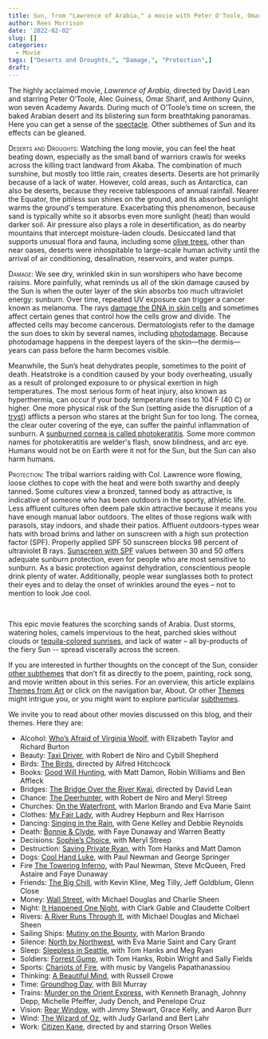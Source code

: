 ```yaml
---
title: Sun, from "Lawrence of Arabia," a movie with Peter O'Toole, Omar Sharif and Alec Guinness
author: Rees Morrison
date: '2022-02-02'
slug: []
categories:
  - Movie
tags: ["Deserts and Droughts,", "Damage,", "Protection",]
draft: 
---
```


The highly acclaimed movie, *Lawrence of Arabia,* directed by David Lean and starring Peter O’Toole, Alec Guiness, Omar Sharif, and Anthony Quinn, won seven Academy Awards.  During much of O’Toole’s time on screen, the baked Arabian desert and its blistering sun form breathtaking panoramas.  Here you can get a sense of the [spectacle](https://www.youtube.com/watch?v=_AznzZAlwVA). Other subthemes of Sun and its effects can be gleaned.

<!--more-->

<span style="font-variant:small-caps;"> Deserts and Droughts</span>:  Watching the long movie, you can feel the heat beating down, especially as the small band of warriors crawls for weeks across the killing tract landward from Akaba.  The combination of much sunshine, but mostly too little rain, creates deserts.  Deserts are hot primarily because of a lack of water.  However, cold areas, such as Antarctica, can also be deserts, because they receive tablespoons of annual rainfall.  Nearer the Equator, the pitiless sun shines on the ground, and its absorbed sunlight warms the ground's temperature.  Exacerbating this phenomenon, because sand is typically white so it absorbs even more sunlight (heat) than would darker soil.  Air pressure also plays a role in desertification, as do nearby mountains that intercept moisture-laden clouds.  Desiccated land that supports unusual flora and fauna, including some [olive trees](olives), other than near oases, deserts were inhospitable to large-scale human activity until the arrival of air conditioning, desalination, reservoirs, and water pumps.  

<span style="font-variant:small-caps;"> Damage</span>:  We see dry, wrinkled skin in sun worshipers who have become raisins.  More painfully, what reminds us all of the skin damage caused by the Sun is when the outer layer of the skin absorbs too much ultraviolet energy: sunburn.  Over time, repeated UV exposure can trigger a cancer known as melanoma.   The rays [damage the DNA in skin cells](https://www.cancer.org/cancer/melanoma-skin-cancer/causes-risks-prevention/what-causes.html) and sometimes affect certain genes that control how the cells grow and divide.  The affected cells may become cancerous.  Dermatologists refer to the damage the sun does to skin by several names, including [photodamage](https://www.yalemedicine.org/conditions/sun-damage).  Because photodamage happens in the deepest layers of the skin—the dermis— years can pass before the harm becomes visible.  

Meanwhile, the Sun’s heat dehydrates people, sometimes to the point of death.  Heatstroke is a condition caused by your body overheating, usually as a result of prolonged exposure to or physical exertion in high temperatures. The most serious form of heat injury, also known as hyperthermia, can occur if your body temperature rises to 104 F (40 C) or higher.  One more physical risk of the Sun (setting aside the disruption of a [tryst](donne)) afflicts a person who stares at the bright Sun for too long.  The cornea, the clear outer covering of the eye, can suffer the painful inflammation of sunburn.  A [sunburned cornea is called photokeratitis](https://www.allaboutvision.com/conditions/sun-damage-result/). Some more common names for photokeratitis are welder's flash, snow blindness, and arc eye.  Humans would not be on Earth were it not for the Sun, but the Sun can also harm humans.

<span style="font-variant:small-caps;"> Protection</span>:  The tribal warriors raiding with Col. Lawrence wore flowing, loose clothes to cope with the heat and were both swarthy and deeply tanned.  Some cultures view a bronzed, tanned body as attractive, is indicative of someone who has been outdoors in the sporty, athletic life.  Less affluent cultures often deem pale skin attractive because it means you have enough manual labor outdoors.  The elites of those regions walk with parasols, stay indoors, and shade their patios.  Affluent outdoors-types wear hats with broad brims and lather on sunscreen with a high sun protection factor (SPF).  Properly applied SPF 50 sunscreen blocks 98 percent of ultraviolet B rays.   [Sunscreen with SPF](https://www.ewg.org/sunscreen/report/whats-wrong-with-high-spf/)
values between 30 and 50 offers adequate sunburn protection, even for people who are most sensitive to sunburn.  As a basic protection against dehydration, conscientious people drink plenty of water.  Additionally, people wear sunglasses both to protect their eyes and to delay the onset of wrinkles around the eyes – not to mention to look Joe cool.  

&nbsp;

This epic movie features the scorching sands of Arabia.  Dust storms, watering holes, camels impervious to the heat, parched skies without clouds or [tequila-colored sunrises](tequila),  and lack of water – all by-products of the fiery Sun -- spread viscerally across the screen.

If you are interested in further thoughts on the concept of the Sun, consider [other subthemes]() that don’t fit as directly to the poem, painting, rock song, and movie written about in this series.  For an overview, this article explains [Themes from Art](http://bit.ly/3sRXopI) or click on the navigation bar, About.  Or other [Themes](https://themesfromart.com/themes) might intrigue you, or you might want to explore particular [subthemes](https://themesfromart.com/subthemes).

We invite you to read about other movies discussed on this blog, and their themes.  Here they are: 

* Alcohol: [Who’s Afraid of Virginia Woolf](https://themesfromart.com/post/2021-02-03-alcohol-woolf-nichols/alcoholwoolfnichols/), with Elizabeth Taylor and Richard Burton
* Beauty: [Taxi Driver](https://themesfromart.com/post/2021-04-21-beauty-taxi-driver-a-movie-with-robert-de-niro-and-cybill-shepherd/beautytaxi/), with Robert de Niro and Cybill Shepherd
* Birds: [The Birds](https://themesfromart.com/post/2021-06-07-birds-the-birds-a-movie-directed-by-alfred-hitchcock/birdsthebirds/), directed by Alfred Hitchcock
* Books: [Good Will Hunting](https://themesfromart.com/post/2022-01-02-books-from-good-will-hunting-a-movie-with-matt-damon-robin-williams-and-ben-afleck/bookshunting/), with Matt Damon, Robin Williams and Ben Affleck
* Bridges: [The Bridge Over the River Kwai](https://themesfromart.com/post/2021-07-26-bridges-from-bridge-over-troubled-waters-a-song-by-simon-garfunkel/bridgestroubled/), directed by David Lean
* Chance: [The Deerhunter](https://themesfromart.com/post/2021-03-14-chancewinner/chancewinner/), with Robert de Niro and Meryl Streep
* Churches: [On the Waterfront](https://themesfromart.com/post/2021-05-21-churches-from-on-the-waterfront-a-movie-with-marlon-brando/churcheswaterfront/), with Marlon Brando and Eva Marie Saint
* Clothes: [My Fair Lady](https://themesfromart.com/post/2021-08-30-clothes-from-my-fair-lady-a-movie-starring-audrey-hepburn/clothesfair/), with Audrey Hepburn and Rex Harrison
* Dancing: [Singing in the Rain](https://themesfromart.com/post/2021-09-10-dancing-from-singin-in-the-rain-a-movie-starring-gene-kelley-and-debbie-reynolds/dancingrain/), with Gene Kelley and Debbie Reynolds
* Death: [Bonnie & Clyde](https://themesfromart.com/post/2021-05-03-death-from-bonnie-clyde-a-movie-starring-warren-beatty-and-faye-dunaway/deathbonnie/), with Faye Dunaway and Warren Beatty
* Decisions: [Sophie’s Choice](https://themesfromart.com/post/2021-02-08-decisions-sophie-s-choice-with-meryl-streep/decisionssophies/), with Meryl Streep
* Destruction: [Saving Private Ryan](https://themesfromart.com/post/2021-02-18-destruction-saving-private-ryan-a-movie-by-steven-spielberg/destructionsaving/), with Tom Hanks and Matt Damon
* Dogs: [Cool Hand Luke](https://themesfromart.com/post/2022-01-14-dogs-from-cool-hand-luke-a-movie-with-paul-newman/dogscool/), with Paul Newman and George Springer
* Fire [The Towering Inferno](https://themesfromart.com/post/2021-12-17-fire-from-the-towering-inferno-a-film-with-paul-newman-steve-mcqueen-fred-astaire-and-faye-dunaway/firetowering/), with Paul Newman, Steve McQueen, Fred Astaire and Faye Dunaway
* Friends: [The Big Chill](https://themesfromart.com/post/2021-06-20-friends-the-big-chill-a-movied-directed-by-lawrence-kasdan/friendschill/), with Kevin Kline, Meg Tilly, Jeff Goldblum, Glenn Close
* Money: [Wall Street](https://themesfromart.com/post/2021-10-15-money-from-wall-street-a-movie-starring-michael-douglas-and-michael-sheen/moneywall/), with Michael Douglas and Charlie Sheen
* Night: [It Happened One Night](https://themesfromart.com/post/2021-11-05-night-from-it-happened-one-night-a-movie-starring-clark-gable-and-claudette-colbert/nighthappened/), with Clark Gable and Claudette Colbert
* Rivers: [A River Runs Through It](https://themesfromart.com/post/2021-10-02-rivers-from-a-river-runs-through-it-a-movie-by-robert-redford-starring-brad-pitt/riversruns/), with Michael Douglas and Michael Sheen
* Sailing Ships: [Mutiny on the Bounty](https://themesfromart.com/post/2021-06-26-sailing-ships-mutiny-on-the-bounty-a-movie-with/sailingshipsmutiny/), with Marlon Brando
* Silence: [North by Northwest](https://themesfromart.com/post/silencenorthwest/), with Eva Marie Saint and Cary Grant
* Sleep: [Sleepless in Seattle](https://themesfromart.com/post/2021-09-22-sleep-from-sleepless-in-seattle-a-movie-starring-tom-hanks-and-meg-ryan/sleepsleepless/), with Tom Hanks and Meg Ryan
* Soldiers: [Forrest Gump](https://themesfromart.com/post/2021-08-02-soldiers-from-forrest-gump-a-movie-starring-tom-hanks/soldiersgump/), with Tom Hanks, Robin Wright and Sally Fields
* Sports: [Chariots of Fire](https://themesfromart.com/post/2021-07-12-sports-from-chariots-of-fire-a-movie-about-the-1924-olypics/sportschariots/), with music by Vangelis Papathanassiou
* Thinking: [A Beautiful Mind](https://themesfromart.com/post/2021-11-22-thinking-from-a-beautiful-mind-a-movie-starring-russell-crowe/thinkingmind/), with Russell Crowe
* Time: [Groundhog Day](https://themesfromart.com/post/2021-03-08-time-from-groundhog-day-starring-bill-murray/timegroundhog/), with Bill Murray
* Trains: [Murder on the Orient Express](https://themesfromart.com/post/2021-05-10-trains-from-murder-on-the-orient-express-a-movie-directed-by-sidney-lumet/trainsorient/), with Kenneth Branagh, Johnny Depp, Michelle Pfeiffer, Judy Dench, and Penelope Cruz
* Vision: [Rear Window](https://themesfromart.com/post/2021-12-03-vision-from-rear-window-by-alfred-hitchcock-with-jimmy-stewart-and-grace-kelly/visionrear/), with Jimmy Stewart, Grace Kelly, and Aaron Burr
* Wind: [The Wizard of Oz](https://themesfromart.com/post/2021-08-12-wind-from-the-wizard-of-oz-a-movie-with-judy-garland/windoz/), with Judy Garland and Bert Lahr 
* Work: [Citizen Kane](https://themesfromart.com/post/2021-02-26-workkane/workkane/), directed by and starring Orson Welles
